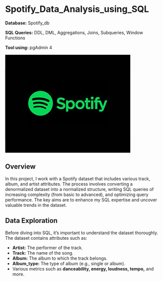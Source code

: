 # Spotify_Data_Analysis_using_SQL

**Database:** Spotify_db

**SQL Queries:** DDL, DML, Aggregations, Joins, Subqueries, Window Functions

**Tool using:** pgAdmin 4

![Spotify](https://github.com/Issita/Spotify_Data_Analysis_using_SQL/blob/main/spotify.png)

## Overview

In this project, I work with a Spotify dataset that includes various track, album, and artist attributes. The process involves converting a denormalized dataset into a normalized structure, writing SQL queries of increasing complexity (from basic to advanced), and optimizing query performance. The key aims are to enhance my SQL expertise and uncover valuable trends in the dataset.


## Data Exploration

Before diving into SQL, it’s important to understand the dataset thoroughly. The dataset contains attributes such as:

- **Artist:** The performer of the track.
- **Track:** The name of the song.
- **Album:** The album to which the track belongs.
- **Album_type:** The type of album (e.g., single or album).
- Various metrics such as **danceability, energy, loudness, tempo,** and more.

